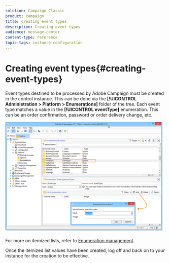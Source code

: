 ```yaml
---
solution: Campaign Classic
product: campaign
title: Creating event types
description: Creating event types
audience: message-center
content-type: reference
topic-tags: instance-configuration
---
```


# Creating event types{#creating-event-types}

Event types destined to be processed by Adobe Campaign must be created in the control instance. This can be done via the **[!UICONTROL Administration > Platform > Enumerations]** folder of the tree. Each event type matches a value in the **[!UICONTROL eventType]** enumeration. This can be an order confirmation, password or order delivery change, etc. 

![](assets/messagecenter_eventtype_enum_001.png)

For more on itemized lists, refer to [Enumeration management](../../platform/using/managing-enumerations.md).

Once the itemized list values have been created, log off and back on to your instance for the creation to be effective.
